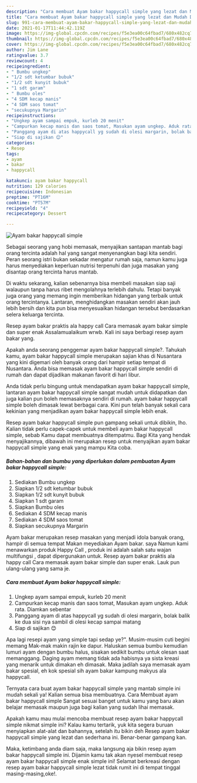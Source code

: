 ```yaml
---
description: "Cara membuat Ayam bakar happycall simple yang lezat dan Mudah Dibuat"
title: "Cara membuat Ayam bakar happycall simple yang lezat dan Mudah Dibuat"
slug: 991-cara-membuat-ayam-bakar-happycall-simple-yang-lezat-dan-mudah-dibuat
date: 2021-01-17T11:44:42.119Z
image: https://img-global.cpcdn.com/recipes/f5e3ea00c64fbad7/680x482cq70/ayam-bakar-happycall-simple-foto-resep-utama.jpg
thumbnail: https://img-global.cpcdn.com/recipes/f5e3ea00c64fbad7/680x482cq70/ayam-bakar-happycall-simple-foto-resep-utama.jpg
cover: https://img-global.cpcdn.com/recipes/f5e3ea00c64fbad7/680x482cq70/ayam-bakar-happycall-simple-foto-resep-utama.jpg
author: Jim Lane
ratingvalue: 3.7
reviewcount: 4
recipeingredient:
- " Bumbu ungkep"
- "1/2 sdt ketumbar bubuk"
- "1/2 sdt kunyit bubuk"
- "1 sdt garam"
- " Bumbu oles"
- "4 SDM kecap manis"
- "4 SDM saos tomat"
- "secukupnya Margarin"
recipeinstructions:
- "Ungkep ayam sampai empuk, kurleb 20 menit"
- "Campurkan kecap manis dan saos tomat, Masukan ayam ungkep. Aduk rata. Diamkan sebentar"
- "Panggang ayam di atas happycall yg sudah di olesi margarin, bolak balik ke dua sisi nya sambil di olesi kecap sampai matang"
- "Siap di sajikan 😊"
categories:
- Resep
tags:
- ayam
- bakar
- happycall

katakunci: ayam bakar happycall 
nutrition: 129 calories
recipecuisine: Indonesian
preptime: "PT16M"
cooktime: "PT57M"
recipeyield: "4"
recipecategory: Dessert

---
```



![Ayam bakar happycall simple](https://img-global.cpcdn.com/recipes/f5e3ea00c64fbad7/680x482cq70/ayam-bakar-happycall-simple-foto-resep-utama.jpg)

Sebagai seorang yang hobi memasak, menyajikan santapan mantab bagi orang tercinta adalah hal yang sangat menyenangkan bagi kita sendiri. Peran seorang istri bukan sekadar mengatur rumah saja, namun kamu juga harus menyediakan keperluan nutrisi terpenuhi dan juga masakan yang disantap orang tercinta harus mantab.

Di waktu  sekarang, kalian sebenarnya bisa membeli masakan siap saji walaupun tanpa harus ribet mengolahnya terlebih dahulu. Tetapi banyak juga orang yang memang ingin memberikan hidangan yang terbaik untuk orang tercintanya. Lantaran, menghidangkan masakan sendiri akan jauh lebih bersih dan kita pun bisa menyesuaikan hidangan tersebut berdasarkan selera keluarga tercinta. 

Resep ayam bakar praktis ala happy call Cara memasak ayam bakar simple dan super enak Assalamualaikum wrwb. Kali ini saya berbagi resep ayam bakar yang.

Apakah anda seorang penggemar ayam bakar happycall simple?. Tahukah kamu, ayam bakar happycall simple merupakan sajian khas di Nusantara yang kini digemari oleh banyak orang dari hampir setiap tempat di Nusantara. Anda bisa memasak ayam bakar happycall simple sendiri di rumah dan dapat dijadikan makanan favorit di hari libur.

Anda tidak perlu bingung untuk mendapatkan ayam bakar happycall simple, lantaran ayam bakar happycall simple sangat mudah untuk didapatkan dan juga kalian pun boleh memasaknya sendiri di rumah. ayam bakar happycall simple boleh dimasak lewat berbagai cara. Kini pun telah banyak sekali cara kekinian yang menjadikan ayam bakar happycall simple lebih enak.

Resep ayam bakar happycall simple pun gampang sekali untuk dibikin, lho. Kalian tidak perlu capek-capek untuk membeli ayam bakar happycall simple, sebab Kamu dapat membuatnya ditempatmu. Bagi Kita yang hendak menyajikannya, dibawah ini merupakan resep untuk menyajikan ayam bakar happycall simple yang enak yang mampu Kita coba.

<!--inarticleads1-->

##### Bahan-bahan dan bumbu yang diperlukan dalam pembuatan Ayam bakar happycall simple:

1. Sediakan  Bumbu ungkep
1. Siapkan 1/2 sdt ketumbar bubuk
1. Siapkan 1/2 sdt kunyit bubuk
1. Siapkan 1 sdt garam
1. Siapkan  Bumbu oles
1. Sediakan 4 SDM kecap manis
1. Sediakan 4 SDM saos tomat
1. Siapkan secukupnya Margarin


Ayam bakar merupakan resep masakan yang menjadi idola banyak orang, hampir di semua tempat Makan meyediakan Ayam bakar. saya Namun kami menawarkan produk Happy Call , produk ini adalah salah satu wajan multifungsi , dapat dipergunakan untuk. Resep ayam bakar praktis ala happy call Cara memasak ayam bakar simple dan super enak. Lauk pun ulang-ulang yang sama je. 

<!--inarticleads2-->

##### Cara membuat Ayam bakar happycall simple:

1. Ungkep ayam sampai empuk, kurleb 20 menit
1. Campurkan kecap manis dan saos tomat, Masukan ayam ungkep. Aduk rata. Diamkan sebentar
1. Panggang ayam di atas happycall yg sudah di olesi margarin, bolak balik ke dua sisi nya sambil di olesi kecap sampai matang
1. Siap di sajikan 😊


Apa lagi resepi ayam yang simple tapi sedap ye?&#34;. Musim-musim cuti begini memang Mak-mak makin rajin ke dapur. Haluskan semua bumbu kemudian lumuri ayam dengan bumbu halus, sisakan sedikit bumbu untuk olesan saat memanggang. Daging ayam memang tidak ada habisnya ya sista kreasi yang menarik untuk dimakan eh dimasak. Maka jadilah saya memasak ayam bakar spesial, eh kok spesial sih ayam bakar kampung makyus ala happycall. 

Ternyata cara buat ayam bakar happycall simple yang mantab simple ini mudah sekali ya! Kalian semua bisa membuatnya. Cara Membuat ayam bakar happycall simple Sangat sesuai banget untuk kamu yang baru akan belajar memasak maupun juga bagi kalian yang sudah lihai memasak.

Apakah kamu mau mulai mencoba membuat resep ayam bakar happycall simple nikmat simple ini? Kalau kamu tertarik, yuk kita segera buruan menyiapkan alat-alat dan bahannya, setelah itu bikin deh Resep ayam bakar happycall simple yang lezat dan sederhana ini. Benar-benar gampang kan. 

Maka, ketimbang anda diam saja, maka langsung aja bikin resep ayam bakar happycall simple ini. Dijamin kamu tak akan nyesel membuat resep ayam bakar happycall simple enak simple ini! Selamat berkreasi dengan resep ayam bakar happycall simple lezat tidak rumit ini di tempat tinggal masing-masing,oke!.

